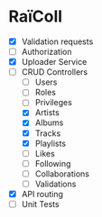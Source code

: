 # RaïColl

- [x] Validation requests
- [ ] Authorization
- [x] Uploader Service
- [ ] CRUD Controllers
    - [ ] Users
    - [ ] Roles
    - [ ] Privileges
    - [x] Artists
    - [x] Albums
    - [x] Tracks
    - [x] Playlists
    - [ ] Likes
    - [ ] Following
    - [ ] Collaborations
    - [ ] Validations
- [x] API routing
- [ ] Unit Tests
